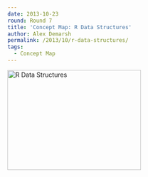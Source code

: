 ```yaml
---
date: 2013-10-23
round: Round 7
title: 'Concept Map: R Data Structures'
author: Alex Demarsh
permalink: /2013/10/r-data-structures/
tags:
  - Concept Map
---
```

[<img class="alignnone size-medium wp-image-4919" alt="R Data Structures" src="/training-course/uploads/2013/10/IMG_20131022_235008-300x225.jpg" width="300" height="225" />][1]

 [1]: /training-course/uploads/2013/10/IMG_20131022_235008.jpg
